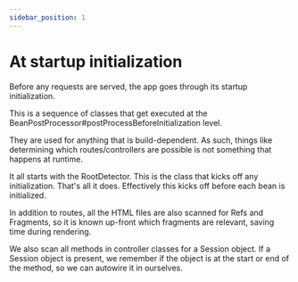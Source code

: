```yaml
---
sidebar_position: 1
---
```


# At startup initialization

Before any requests are served, the app goes through its startup initialization.

This is a sequence of classes that get executed at the BeanPostProcessor#postProcessBeforeInitialization level.

They are used for anything that is build-dependent. As such, things like determining which routes/controllers are 
possible is not something that happens at runtime.

It all starts with the RootDetector. This is the class that kicks off any initialization. That's all it does. 
Effectively this kicks off before each bean is initialized.

In addition to routes, all the HTML files are also scanned for Refs and Fragments, so it is known up-front which fragments are relevant, saving time during rendering.

We also scan all methods in controller classes for a Session object. If a Session object is present, we remember if the object is at the start or end of the method, so we can autowire it in ourselves.

